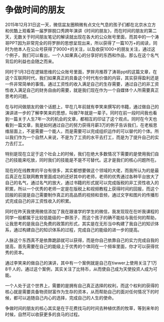 # 争做时间的朋友

2015年12月31日这一天，微信盆友圈稍微有点文化气息的孩子们都在北京水立方和优酷上观看第一届罗胖脱口秀跨年演讲《时间的朋友》，而在时间的朋友的第二天，无数关于时间朋友笔记的解读就出现在各大的公众账号里面，而其中的一个涛哥PPT因为非常完全的将罗胖的思想呈现出来，所以获得了一篇10万+的阅读，同时为他本人在公众号获得了9000+的关注，以及收获1000+的朋友关注，通过这个例子，我们可以看出，一个人如果真心的分享好的东西和作品，那么在这个名气背后的利益也会随之而来。

同时于1月3日在逻辑思维的公众账号里面，罗胖月推荐了涛哥ppt的这篇文章，在这个互联网时代，我们如果真正的具备这个时代有价值的内容，其实获得盈利还是一件非常简单的事情。通过工资性的收入满足自己的生存需要，通过自己的非工资性收入满足自己的财务自由的需要，就是我们现在作为一个自媒体个人所需要真正思考的问题。

在与时间做朋友的做个话题上，早在几年前就有李笑来撰写的书籍，通过做自己的演讲进一步的了解李笑来的思想，叫做7年就是一辈子。同时在前一段时间我也看到一篇关于人生7年一次的机会的文章，都相互的印证了这个观点。同时在今天也看到一篇文章，我是如何通过自己的努力获得月薪3万的例子告诉我们，在老板思维层面上，不是需要一个能人，而是需要可以完成组织运作的可以替代的个体。所以我们作为一个自然人来说，不是为了工资的水平去打工，而是为了提升自己的实力去打工。

特别是现在立足于这个社会上的时候，我们在绝大多数情况下需要的是使用我们自己的技能来吃放，同时我们的技能是不是不可替代。这才是我们的核心问题所在。

现在的在线教育的平台有很多，其实都想要做这个领域的大佬，而我所认为的是最后真正在互联网教育里面成功的还好其中的老师，老师的优秀通过各种平台放大了自己的名气，通过名气的放大，通过书籍的形式就可以完成版税的非工资性收入的积累，所以一个优秀的老师一定是在版税上和视频教程上获得时间的回报，而这个回报的前提是自己需要制作真正的高品质的视频和音频，通过文字和图片的传播形式完成自己的非工资性收入的积累。

同时在昨天我使用微信添加了我在跟谁学的学生的微信，我发现现在在听我课程的同学一般都属于比较低能级的一群孩子，而这个孩子的确不能给与我任何的帮助，让我思考的是我自己免费的政策的形式，其实是在无形当中构建了我自己的知识体系，通过构建自己的知识体系的过程，完成自己的能级的进一步的提高。

人脉这个东西真不是依靠跪舔就可以获得，而是你自己依靠自己的实力完成自我的提高，首先需要在自己的能级上于优秀的个体同在一个频率里面，你才可以获得优秀的资本。

通过李笑来的做自己的演讲，其中有一个案例就是自己在tiwwer上使用关注了1万8千人的，通过这个案例，其实关注了比特币，从而使自己成为天使投资人成为可能。

一个人处于这个世界上，需要的是拥有自己真正选择的权利，而这个权利的获得的核心就是需要具备物资财富作为生存的资本，从而帮助自己的面对任何情况下的时候，都可以追随自己内心的选择，完成自己的人生的使命。

争做时间的朋友的核心其实是在于花费找马的时间去种植优质的牧草，等到来年的时候，自然可以收获更多的良马的过程。
